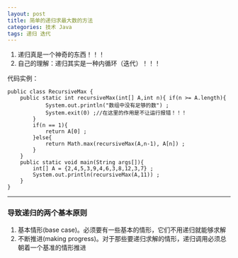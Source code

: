 ```yaml
---
layout: post
title: 简单的递归求最大数的方法
categories: 技术 Java
tags: 递归 迭代
---
```


1. 递归真是一个神奇的东西！！！
2. 自己的理解：递归其实是一种内循环（迭代）！！！

代码实例：

    public class RecursiveMax {
		public static int recursiveMax(int[] A,int n){ if(n >= A.length){
				System.out.println("数组中没有足够的数") ;
				System.exit(0) ;//在这里的作用是不让运行报错！！！
			}
			if(n == 1){
				return A[0] ;
			}else{
				return Math.max(recursiveMax(A,n-1), A[n]) ;
			}
		}
		public static void main(String args[]){
			int[] A = {2,4,5,3,9,4,6,3,8,12,3,7} ;
			System.out.println(recursiveMax(A,11)) ;
		}
    }

***

### 导致递归的两个基本原则

1. 基本情形(base case)。必须要有一些基本的情形，它们不用递归就能够求解
2. 不断推进(making progress)。对于那些要递归求解的情形，递归调用必须总朝着一个基准的情形推进
